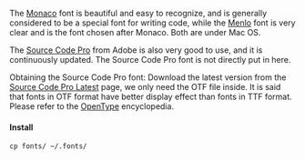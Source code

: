 
The [Monaco] font is beautiful and easy to recognize, and is generally considered to be a special font for writing code, while the [Menlo] font is very clear and is the font chosen after Monaco. Both are under Mac OS.

The [Source Code Pro] from Adobe is also very good to use, and it is continuously updated. The Source Code Pro font is not directly put in here.

Obtaining the Source Code Pro font: Download the latest version from the [Source Code Pro Latest] page, we only need the OTF file inside.
It is said that fonts in OTF format have better display effect than fonts in TTF format. Please refer to the [OpenType] encyclopedia.

####  Install
```
cp fonts/ ~/.fonts/ 
```

[Monaco]: http://zh.wikipedia.org/wiki/Monaco
[Menlo]: http://zh.wikipedia.org/wiki/Menlo
[Source Code Pro]: https://github.com/adobe-fonts/source-code-pro
[Source Code Pro Latest]: https://github.com/adobe-fonts/source-code-pro/releases/latest
[OpenType]: http://baike.baidu.com/view/1352360.htm
